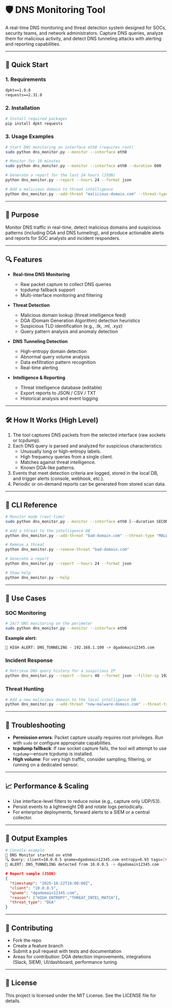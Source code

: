 # 🛡️ DNS Monitoring Tool

A real-time DNS monitoring and threat detection system designed for SOCs, security teams, and network administrators. Capture DNS queries, analyze them for malicious activity, and detect DNS tunneling attacks with alerting and reporting capabilities.

---

## 🚀 Quick Start

### 1. Requirements

```txt
dpkt==1.9.8
requests==2.31.0
```

### 2. Installation

```bash
# Install required packages
pip install dpkt requests
```

### 3. Usage Examples

```bash
# Start DNS monitoring on interface eth0 (requires root)
sudo python dns_monitor.py --monitor --interface eth0

# Monitor for 10 minutes
sudo python dns_monitor.py --monitor --interface eth0 --duration 600

# Generate a report for the last 24 hours (JSON)
python dns_monitor.py --report --hours 24 --format json

# Add a malicious domain to threat intelligence
python dns_monitor.py --add-threat "malicious-domain.com" --threat-type "MALWARE"
```

---

## 🎯 Purpose

Monitor DNS traffic in real-time, detect malicious domains and suspicious patterns (including DGA and DNS tunneling), and produce actionable alerts and reports for SOC analysts and incident responders.

---

## 🔍 Features

- **Real-time DNS Monitoring**
  - Raw packet capture to collect DNS queries
  - tcpdump fallback support
  - Multi-interface monitoring and filtering

- **Threat Detection**
  - Malicious domain lookup (threat intelligence feed)
  - DGA (Domain Generation Algorithm) detection heuristics
  - Suspicious TLD identification (e.g., .tk, .ml, .xyz)
  - Query pattern analysis and anomaly detection

- **DNS Tunneling Detection**
  - High-entropy domain detection
  - Abnormal query volume analysis
  - Data exfiltration pattern recognition
  - Real-time alerting

- **Intelligence & Reporting**
  - Threat intelligence database (editable)
  - Export reports to JSON / CSV / TXT
  - Historical analysis and event logging

---

## 🛠️ How It Works (High Level)

1. The tool captures DNS packets from the selected interface (raw sockets or tcpdump).
2. Each DNS query is parsed and analyzed for suspicious characteristics:
   - Unusually long or high-entropy labels.
   - High frequency queries from a single client.
   - Matches against threat intelligence.
   - Known DGA-like patterns.
3. Events that meet detection criteria are logged, stored in the local DB, and trigger alerts (console, webhook, etc.).
4. Periodic or on-demand reports can be generated from stored scan data.

---

## 🧩 CLI Reference

```bash
# Monitor mode (real-time)
sudo python dns_monitor.py --monitor --interface eth0 [--duration SECONDS] [--output json|csv|txt]

# Add a threat to the intelligence DB
python dns_monitor.py --add-threat "bad-domain.com" --threat-type "MALWARE"

# Remove a threat
python dns_monitor.py --remove-threat "bad-domain.com"

# Generate a report
python dns_monitor.py --report --hours 24 --format json

# Show help
python dns_monitor.py --help
```

---

## 🧪 Use Cases

### SOC Monitoring
```bash
# 24/7 DNS monitoring on the perimeter
sudo python dns_monitor.py --monitor --interface eth0
```
**Example alert:**
```
🚨 HIGH ALERT: DNS_TUNNELING - 192.168.1.100 -> dgadomain12345.com
```

### Incident Response
```bash
# Retrieve DNS query history for a suspicious IP
python dns_monitor.py --report --hours 48 --format json --filter-ip 192.168.1.100
```

### Threat Hunting
```bash
# Add a new malicious domain to the local intelligence DB
python dns_monitor.py --add-threat "new-malware-domain.com" --threat-type "MALWARE"
```

---

## 🐞 Troubleshooting

- **Permission errors**: Packet capture usually requires root privileges. Run with `sudo` or configure appropriate capabilities.
- **tcpdump fallback**: If raw socket capture fails, the tool will attempt to use `tcpdump`—ensure tcpdump is installed.
- **High volume**: For very high traffic, consider sampling, filtering, or running on a dedicated sensor.

---

## 📈 Performance & Scaling

- Use interface-level filters to reduce noise (e.g., capture only UDP/53).
- Persist events to a lightweight DB and rotate logs periodically.
- For enterprise deployments, forward alerts to a SIEM or a central collector.

---

## 🧾 Output Examples

```bash
# Console example
🚀 DNS Monitor started on eth0
🔍 Query: client=10.0.0.5 qname=dgadomain12345.com entropy=0.93 tags=[HIGH_ENTROPY,DNS_TUNNEL]
🚨 ALERT: DNS_TUNNELING detected from 10.0.0.5 -> dgadomain12345.com
```

```json
# Report sample (JSON)
{
  "timestamp": "2025-10-22T18:00:00Z",
  "client": "10.0.0.5",
  "qname": "dgadomain12345.com",
  "reason": ["HIGH_ENTROPY","THREAT_INTEL_MATCH"],
  "threat_type": "DGA"
}
```

---

## 🤝 Contributing

- Fork the repo
- Create a feature branch
- Submit a pull request with tests and documentation
- Areas for contribution: DGA detection improvements, integrations (Slack, SIEM), UI/dashboard, performance tuning

---

## 📄 License

This project is licensed under the MIT License. See the LICENSE file for details.

